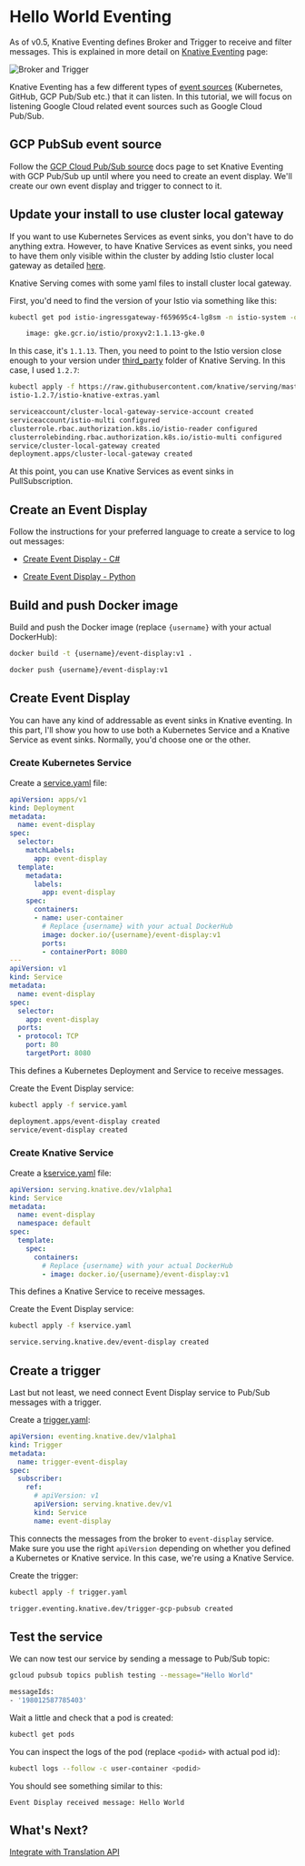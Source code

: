 # Hello World Eventing

As of v0.5, Knative Eventing defines Broker and Trigger to receive and filter messages. This is explained in more detail on [Knative Eventing](https://www.knative.dev/docs/eventing/) page:

![Broker and Trigger](https://www.knative.dev/docs/eventing/images/broker-trigger-overview.svg)

Knative Eventing has a few different types of [event sources](https://knative.dev/docs/eventing/sources/) (Kubernetes, GitHub, GCP Pub/Sub etc.) that it can listen. In this tutorial, we will focus on listening Google Cloud related event sources such as Google Cloud Pub/Sub. 

## GCP PubSub event source

Follow the [GCP Cloud Pub/Sub source](https://knative.dev/docs/eventing/samples/gcp-pubsub-source/) docs page to set Knative Eventing with GCP Pub/Sub up until where you need to create an event display. We'll create our own event display and trigger to connect to it.  

## Update your install to use cluster local gateway

If you want to use Kubernetes Services as event sinks, you don't have to do anything extra. However, to have Knative Services as event sinks, you need to have them only visible within the cluster by adding Istio cluster local gateway as detailed [here](https://knative.dev/docs/install/installing-istio/#updating-your-install-to-use-cluster-local-gateway). 

Knative Serving comes with some yaml files to install cluster local gateway. 

First, you'd need to find the version of your Istio via something like this:

```bash
kubectl get pod istio-ingressgateway-f659695c4-lg8sm -n istio-system -oyaml | grep image

    image: gke.gcr.io/istio/proxyv2:1.1.13-gke.0
```

In this case, it's `1.1.13`. Then, you need to point to the Istio version close enough to your version under [third_party](https://github.com/knative/serving/tree/master/third_party) folder of Knative Serving. In this case, I used `1.2.7`:

```bash
kubectl apply -f https://raw.githubusercontent.com/knative/serving/master/third_party/
istio-1.2.7/istio-knative-extras.yaml

serviceaccount/cluster-local-gateway-service-account created
serviceaccount/istio-multi configured
clusterrole.rbac.authorization.k8s.io/istio-reader configured
clusterrolebinding.rbac.authorization.k8s.io/istio-multi configured
service/cluster-local-gateway created
deployment.apps/cluster-local-gateway created
```
At this point, you can use Knative Services as event sinks in PullSubscription. 

## Create an Event Display

Follow the instructions for your preferred language to create a service to log out messages:

* [Create Event Display - C#](08-helloworldeventing-csharp.md)

* [Create Event Display - Python](08-helloworldeventing-python.md)

## Build and push Docker image

Build and push the Docker image (replace `{username}` with your actual DockerHub):

```bash
docker build -t {username}/event-display:v1 .

docker push {username}/event-display:v1
```

## Create Event Display

You can have any kind of addressable as event sinks in Knative eventing. In this part, I'll show you how to use both a Kubernetes Service and a Knative Service as event sinks. Normally, you'd choose one or the other. 

### Create Kubernetes Service 

Create a [service.yaml](../eventing/event-display/service.yaml) file:

```yaml
apiVersion: apps/v1
kind: Deployment
metadata:
  name: event-display
spec:
  selector:
    matchLabels:
      app: event-display
  template:
    metadata:
      labels:
        app: event-display
    spec:
      containers:
      - name: user-container
        # Replace {username} with your actual DockerHub
        image: docker.io/{username}/event-display:v1
        ports:
        - containerPort: 8080
---
apiVersion: v1
kind: Service
metadata:
  name: event-display
spec:
  selector:
    app: event-display
  ports:
  - protocol: TCP
    port: 80
    targetPort: 8080
```

This defines a Kubernetes Deployment and Service to receive messages. 

Create the Event Display service:

```bash
kubectl apply -f service.yaml

deployment.apps/event-display created
service/event-display created
```

### Create Knative Service 

Create a [kservice.yaml](../eventing/event-display/kservice.yaml) file:

```yaml
apiVersion: serving.knative.dev/v1alpha1
kind: Service
metadata:
  name: event-display
  namespace: default
spec:
  template:
    spec:
      containers:
        # Replace {username} with your actual DockerHub
        - image: docker.io/{username}/event-display:v1
```

This defines a Knative Service to receive messages. 

Create the Event Display service:

```bash
kubectl apply -f kservice.yaml

service.serving.knative.dev/event-display created
```

## Create a trigger

Last but not least, we need connect Event Display service to Pub/Sub messages with a trigger. 

Create a [trigger.yaml](../eventing/event-display/trigger.yaml):

```yaml
apiVersion: eventing.knative.dev/v1alpha1
kind: Trigger
metadata:
  name: trigger-event-display
spec:
  subscriber:
    ref:
      # apiVersion: v1
      apiVersion: serving.knative.dev/v1
      kind: Service
      name: event-display
```
This connects the messages from the broker to `event-display` service. Make sure you use the right `apiVersion` depending on whether you defined a Kubernetes or Knative service. In this case, we're using a Knative Service. 

Create the trigger:

```bash
kubectl apply -f trigger.yaml

trigger.eventing.knative.dev/trigger-gcp-pubsub created
```

## Test the service

We can now test our service by sending a message to Pub/Sub topic:

```bash
gcloud pubsub topics publish testing --message="Hello World"

messageIds:
- '198012587785403'
```

Wait a little and check that a pod is created:

```bash
kubectl get pods
```

You can inspect the logs of the pod (replace `<podid>` with actual pod id):

```bash
kubectl logs --follow -c user-container <podid>
```

You should see something similar to this:

```text
Event Display received message: Hello World
```

## What's Next?

[Integrate with Translation API](09-translationeventing.md)
